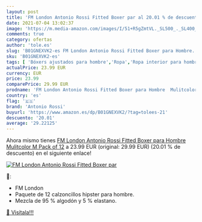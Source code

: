 ```yaml
---
layout: post
title: 'FM London Antonio Rossi Fitted Boxer par al 20.01 % de descuento'
date: 2021-07-04 13:02:37
image: 'https://m.media-amazon.com/images/I/51+R5gZmtVL._SL500_._SL400_.jpg'
comments: true
category: ofertas
author: 'tole.es'
slug: 'B01GNEXVK2-es FM London Antonio Rossi Fitted Boxer para Hombre...'
sku: 'B01GNEXVK2-es'
tags: [ 'Bóxers ajustados para hombre','Ropa','Ropa interior para hombre','Ropa para hombre','antonio rossi','boxer', ]
actualPrice: 23.99 EUR
currency: EUR
price: 23.99
comparePrice: 29.99 EUR
prodname: 'FM London Antonio Rossi Fitted Boxer para Hombre  Mulitcolor  M  Pack of 12'
country: 'es'
flag: '🇪🇸'
brand: 'Antonio Rossi'
buyurl: 'https://www.amazon.es/dp/B01GNEXVK2/?tag=tolees-21'
descuento: '20.01'
average: '29.22125'
---
```


Ahora mismo tienes [FM London Antonio Rossi Fitted Boxer para Hombre  Mulitcolor  M  Pack of 12](https://www.amazon.es/dp/B01GNEXVK2/?tag=tolees-21) a 23.99 EUR (original: 29.99 EUR) (20.01 %  de descuento) en el siguiente enlace!

[![FM London Antonio Rossi Fitted Boxer par](https://m.media-amazon.com/images/I/51+R5gZmtVL._SL500_._SL400_.jpg)](https://www.amazon.es/dp/B01GNEXVK2/?tag=tolees-21)

🔎:

- FM London
- Paquete de 12 calzoncillos hipster para hombre.
- Mezcla de 95 % algodón y 5 % elastano.

[🛒 Visítala!!!](https://www.amazon.es/dp/B01GNEXVK2/?tag=tolees-21)
